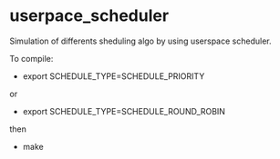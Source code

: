 # userpace_scheduler

Simulation of differents sheduling algo by using userspace scheduler.

To compile:


  * export SCHEDULE_TYPE=SCHEDULE_PRIORITY
  
  
or
  * export SCHEDULE_TYPE=SCHEDULE_ROUND_ROBIN
  
then
  * make
